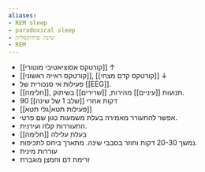 ```yaml
---
aliases:
- REM sleep
- paradoxical sleep
- שינה פרדוקסלית
- REM
---
```

- [[קורטקס אסוציאטיבי מוטורי]] ↑
- [[קורטקס ראייה ראשוני]], [[קורטקס קדם מצחי]] ↓
- פעילות אי סנכורית של [[EEG]].
- [[חלימה]], תנועות [[עיניים]] מהירות, [[שרירים]] בשיתוק.
- 90 דקות אחרי [[שלב 1 של שינה]]
- [[פעילות תטא|גלי תטא]]
- אפשר להתעורר מאמירה בעלת משמעות כגון שם פרטי.
- התעוררות קלה ועירנית.
- [[חלימה]] בעלת עלילה
- נמשך 20-30 דקות וחוזר בסבבי שינה. מתארך ביחס לתכיפות.
- עוררות מינית
- זרימת דם וחמצן מוגברת